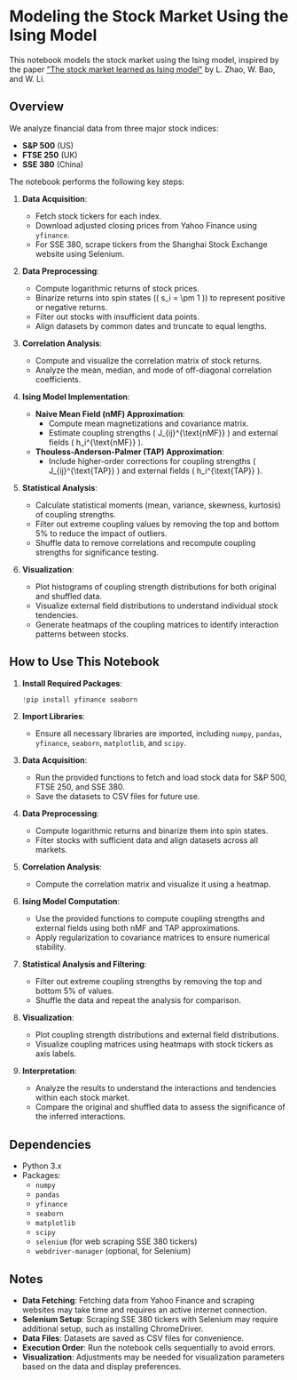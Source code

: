 # Modeling the Stock Market Using the Ising Model

This notebook models the stock market using the Ising model, inspired by the paper ["The stock market learned as Ising model"](https://iopscience.iop.org/article/10.1088/1742-6596/1113/1/012009) by L. Zhao, W. Bao, and W. Li.

## Overview

We analyze financial data from three major stock indices:

- **S&P 500** (US)
- **FTSE 250** (UK)
- **SSE 380** (China)

The notebook performs the following key steps:

1. **Data Acquisition**:
   - Fetch stock tickers for each index.
   - Download adjusted closing prices from Yahoo Finance using `yfinance`.
   - For SSE 380, scrape tickers from the Shanghai Stock Exchange website using Selenium.

2. **Data Preprocessing**:
   - Compute logarithmic returns of stock prices.
   - Binarize returns into spin states (\( s_i = \pm 1 \)) to represent positive or negative returns.
   - Filter out stocks with insufficient data points.
   - Align datasets by common dates and truncate to equal lengths.

3. **Correlation Analysis**:
   - Compute and visualize the correlation matrix of stock returns.
   - Analyze the mean, median, and mode of off-diagonal correlation coefficients.

4. **Ising Model Implementation**:
   - **Naive Mean Field (nMF) Approximation**:
     - Compute mean magnetizations and covariance matrix.
     - Estimate coupling strengths \( J_{ij}^{\text{nMF}} \) and external fields \( h_i^{\text{nMF}} \).
   - **Thouless-Anderson-Palmer (TAP) Approximation**:
     - Include higher-order corrections for coupling strengths \( J_{ij}^{\text{TAP}} \) and external fields \( h_i^{\text{TAP}} \).

5. **Statistical Analysis**:
   - Calculate statistical moments (mean, variance, skewness, kurtosis) of coupling strengths.
   - Filter out extreme coupling values by removing the top and bottom 5% to reduce the impact of outliers.
   - Shuffle data to remove correlations and recompute coupling strengths for significance testing.

6. **Visualization**:
   - Plot histograms of coupling strength distributions for both original and shuffled data.
   - Visualize external field distributions to understand individual stock tendencies.
   - Generate heatmaps of the coupling matrices to identify interaction patterns between stocks.

## How to Use This Notebook

1. **Install Required Packages**:
   ```python
   !pip install yfinance seaborn
   ```

2. **Import Libraries**:
   - Ensure all necessary libraries are imported, including `numpy`, `pandas`, `yfinance`, `seaborn`, `matplotlib`, and `scipy`.

3. **Data Acquisition**:
   - Run the provided functions to fetch and load stock data for S&P 500, FTSE 250, and SSE 380.
   - Save the datasets to CSV files for future use.

4. **Data Preprocessing**:
   - Compute logarithmic returns and binarize them into spin states.
   - Filter stocks with sufficient data and align datasets across all markets.

5. **Correlation Analysis**:
   - Compute the correlation matrix and visualize it using a heatmap.

6. **Ising Model Computation**:
   - Use the provided functions to compute coupling strengths and external fields using both nMF and TAP approximations.
   - Apply regularization to covariance matrices to ensure numerical stability.

7. **Statistical Analysis and Filtering**:
   - Filter out extreme coupling strengths by removing the top and bottom 5% of values.
   - Shuffle the data and repeat the analysis for comparison.

8. **Visualization**:
   - Plot coupling strength distributions and external field distributions.
   - Visualize coupling matrices using heatmaps with stock tickers as axis labels.

9. **Interpretation**:
   - Analyze the results to understand the interactions and tendencies within each stock market.
   - Compare the original and shuffled data to assess the significance of the inferred interactions.

## Dependencies

- Python 3.x
- Packages:
  - `numpy`
  - `pandas`
  - `yfinance`
  - `seaborn`
  - `matplotlib`
  - `scipy`
  - `selenium` (for web scraping SSE 380 tickers)
  - `webdriver-manager` (optional, for Selenium)

## Notes

- **Data Fetching**: Fetching data from Yahoo Finance and scraping websites may take time and requires an active internet connection.
- **Selenium Setup**: Scraping SSE 380 tickers with Selenium may require additional setup, such as installing ChromeDriver.
- **Data Files**: Datasets are saved as CSV files for convenience.
- **Execution Order**: Run the notebook cells sequentially to avoid errors.
- **Visualization**: Adjustments may be needed for visualization parameters based on the data and display preferences.